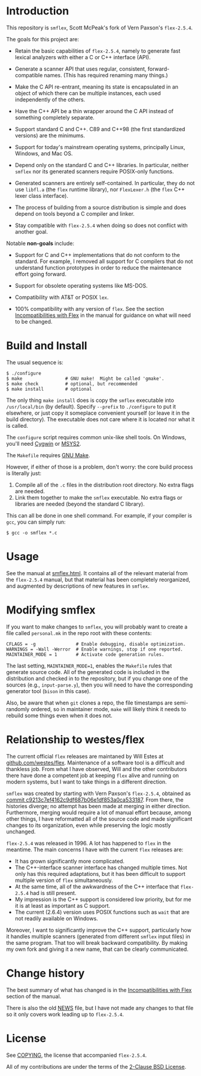 # Introduction

This repository is `smflex`, Scott McPeak's fork of Vern Paxson's
`flex-2.5.4`.

The goals for this project are:

* Retain the basic capabilities of `flex-2.5.4`, namely to generate fast
  lexical analyzers with either a C or C++ interface (API).

* Generate a scanner API that uses regular, consistent,
  forward-compatible names.  (This has required renaming many things.)

* Make the C API re-entrant, meaning its state is encapsulated in an
  object of which there can be multiple instances, each used
  independently of the others.

* Have the C++ API be a thin wrapper around the C API instead of
  something completely separate.

* Support standard C and C++.  C89 and C++98 (the first standardized
  versions) are the minimums.

* Support for today's mainstream operating systems, principally Linux,
  Windows, and Mac OS.

* Depend only on the standard C and C++ libraries.  In particular,
  neither `smflex` nor its generated scanners require POSIX-only
  functions.

* Generated scanners are entirely self-contained.  In particular, they
  do not use `libfl.a` (the `flex` runtime library), nor
  `FlexLexer.h` (the `flex` C++ lexer class interface).

* The process of building from a source distribution is simple and does
  depend on tools beyond a C compiler and linker.

* Stay compatible with `flex-2.5.4` when doing so does not conflict with
  another goal.

Notable **non-goals** include:

* Support for C and C++ implementations that do not conform to the
  standard.  For example, I removed all support for C compilers that
  do not understand function prototypes in order
  to reduce the maintenance effort going forward.

* Support for obsolete operating systems like MS-DOS.

* Compatibility with AT&T or POSIX `lex`.

* 100% compatibility with any version of `flex`.  See the section
  [Incompatibilities with Flex](https://htmlpreview.github.io/?https://github.com/smcpeak/smflex/blob/smflex/smflex.html#incompatibilities-with-flex)
  in the manual for guidance on what will need to be changed.

# Build and Install

The usual sequence is:

```
$ ./configure
$ make                # GNU make!  Might be called 'gmake'.
$ make check          # optional, but recommended
$ make install        # optional
```

The only thing `make install` does is copy the `smflex` executable into
`/usr/local/bin` (by default).  Specify `--prefix` to `./configure`
to put it elsewhere, or just copy it someplace convenient yourself
(or leave it in the build directory).
The executable does not care where it is located nor what it is
called.

The `configure` script requires common unix-like shell tools.  On
Windows, you'll need [Cygwin](https://www.cygwin.com/) or
[MSYS2](https://www.msys2.org/).

The `Makefile` requires [GNU Make](https://www.gnu.org/software/make/).

However, if either of those is a problem, don't worry: the core build
process is literally just:

1. Compile all of the `.c` files in the distribution root directory.
   No extra flags are needed.
2. Link them together to make the `smflex` executable.  No extra
   flags or libraries are needed (beyond the standard C library).

This can all be done in one shell command.  For example, if your
compiler is `gcc`, you can simply run:

```
$ gcc -o smflex *.c
```

# Usage

See the manual at [smflex.html](https://htmlpreview.github.io/?https://github.com/smcpeak/smflex/blob/smflex/smflex.html).  It contains all of the
relevant material from the <code>flex-2.5.4</code> manual, but that
material has been completely reorganized, and augmented by descriptions
of new features in <code>smflex</code>.

# Modifying smflex

If you want to make changes to `smflex`, you will probably want to
create a file called `personal.mk` in the repo root with these
contents:

```
CFLAGS = -g               # Enable debugging, disable optimization.
WARNINGS = -Wall -Werror  # Enable warnings, stop if one reported.
MAINTAINER_MODE = 1       # Activate code generation rules.
```

The last setting, `MAINTAINER_MODE=1`, enables the `Makefile` rules
that generate source code.  All of the generated code is included
in the distribution and checked in to the repository, but if you
change one of the sources (e.g., `input-parse.y`), then you will need
to have the corresponding generator tool (`bison` in this case).

Also, be aware that when `git` clones a repo, the file timestamps
are semi-randomly ordered, so in maintainer mode, `make` will likely
think it needs to rebuild some things even when it does not.

# Relationship to westes/flex

The current official `flex` releases are maintaned by Will Estes at
[github.com/westes/flex](https://github.com/westes/flex).  Maintenance
of a software tool is a difficult and thankless job.  From what I have
observed, Will and the other contributors there have done a competent
job at keeping `flex` alive and running on modern systems, but I want
to take things in a different direction.

`smflex` was created by starting with Vern Paxson's `flex-2.5.4`,
obtained as
[commit c9213c7ef4162c9df687b06e1df853a0ca533187](https://github.com/westes/flex/commit/c9213c7ef4162c9df687b06e1df853a0ca533187).
From there, the histories diverge; no attempt has been made at
merging in either direction.  Furthermore, merging would require a
lot of manual effort because, among other things, I have reformatted
all of the source code and made significant changes to its organization,
even while preserving the logic mostly unchanged.

`flex-2.5.4` was released in 1996.  A lot has happened to `flex` in the
meantime.  The main concerns I have with the current `flex` releases are:

* It has grown significantly more complicated.
* The C++-interface scanner interface has changed multiple times.
  Not only has this required adaptations, but it has been difficult
  to support multiple version of `flex` simultaneously.
* At the same time, all of the awkwardness of the C++ interface that
  `flex-2.5.4` had is still present.
* My impression is the C++ support is considered low priority, but
  for me it is at least as important as C support.
* The current (2.6.4) version uses POSIX functions such as `wait` that
  are not readily available on Windows.

Moreover, I want to significantly improve the C++ support, particularly
how it handles multiple scanners (generated from different `smflex` input
files) in the same program.  That too will
break backward compatibility.  By making my own fork and giving it a
new name, that can be clearly communicated.

# Change history

The best summary of what has changed is in the
[Incompatibilities with Flex](https://htmlpreview.github.io/?https://github.com/smcpeak/smflex/blob/smflex/smflex.html#incompatibilities-with-flex)
section of the manual.

There is also the old [NEWS](NEWS) file, but I have not made any changes
to that file so it only covers work leading up to
`flex-2.5.4`.

# License

See [COPYING](COPYING), the license that accompanied `flex-2.5.4`.

All of my contributions are under the terms of the
[2-Clause BSD License](https://opensource.org/licenses/BSD-2-Clause).
